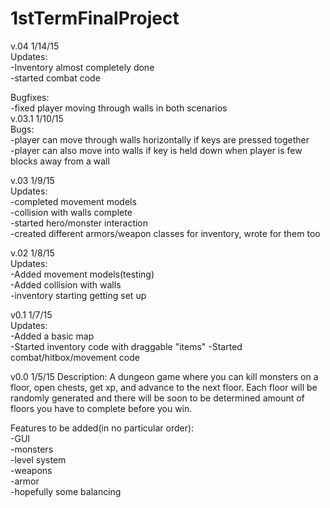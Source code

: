 1stTermFinalProject
===================    
v.04 1/14/15    
Updates:    
-Inventory almost completely done    
-started combat code    

Bugfixes:    
-fixed player moving through walls in both scenarios    
v.03.1 1/10/15    
Bugs:    
-player can move through walls horizontally if keys are pressed together    
-player can also move into walls if key is held down when player is few blocks away from a wall    

v.03 1/9/15    
Updates:    
-completed movement models    
-collision with walls complete    
-started hero/monster interaction    
-created different armors/weapon classes for inventory, wrote for them too    

v.02 1/8/15    
Updates:    
-Added movement models(testing)    
-Added collision with walls    
-inventory starting getting set up    

v0.1 1/7/15    
Updates:    
-Added a basic map    
-Started inventory code with draggable "items"
-Started combat/hitbox/movement code


v0.0 1/5/15
Description:
A dungeon game where you can kill monsters on a floor, open chests, get xp, and advance to the next floor. Each floor will be randomly generated and there will be soon to be determined amount of floors you have to complete before you win.

Features to be added(in no particular order):    
-GUI    
-monsters    
-level system    
-weapons    
-armor    
-hopefully some balancing    
